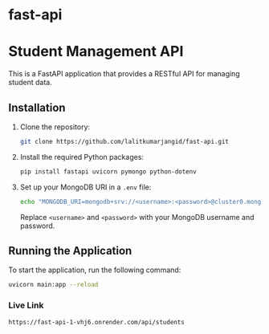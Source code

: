# fast-api
# Student Management API

This is a FastAPI application that provides a RESTful API for managing student data.

## Installation

1. Clone the repository:
    ```bash
    git clone https://github.com/lalitkumarjangid/fast-api.git
    
    ```

2. Install the required Python packages:
    ```bash
    pip install fastapi uvicorn pymongo python-dotenv
    ```

3. Set up your MongoDB URI in a `.env` file:
    ```bash
    echo "MONGODB_URI=mongodb+srv://<username>:<password>@cluster0.mongodb.net/" > .env
    ```
    Replace `<username>` and `<password>` with your MongoDB username and password.

## Running the Application

To start the application, run the following command:

```bash
uvicorn main:app --reload
```
### Live Link

```bash
https://fast-api-1-vhj6.onrender.com/api/students
```
